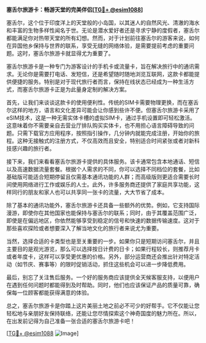 **塞舌尔旅游卡：畅游天堂的完美伴侣[[TG💪+ @esim1088](https://t.me/s/esim1088)]**

塞舌尔，这个位于印度洋上的天堂般的小岛国，以其迷人的自然风光、清澈的海水和丰富的生物多样性闻名于世。无论是潜水爱好者还是寻求宁静的度假者，塞舌尔都能满足你对热带天堂的所有幻想。然而，对于计划前往塞舌尔的游客来说，如何在异国他乡保持与世界的联系，享受无缝的网络体验，是需要提前考虑的重要问题。这时，塞舌尔旅游卡就显得尤为重要了。

塞舌尔旅游卡是一种专门为游客设计的手机卡或流量卡，旨在解决旅行中的通讯需求。无论你是需要打电话、发短信，还是希望随时随地浏览互联网，这款卡都能提供便捷的服务。特别是对于现代旅行者而言，保持在线状态已经成为一种生活方式，而塞舌尔旅游卡正是为此量身定制的解决方案。

首先，让我们来谈谈这款卡的使用便利性。传统的SIM卡需要物理更换，而在塞舌尔这样的地方，语言和文化差异可能会让你感到些许不便。但塞舌尔旅游卡采用了eSIM技术，这是一种无需实体卡槽的虚拟SIM卡，通过手机设置即可轻松激活。这意味着你不需要亲自去营业厅排队购买实体卡，也不用担心语言障碍导致的问题。只需下载官方应用程序，按照指引操作，几分钟内就能完成注册，开始你的旅程。这种无接触式的注册方式，不仅高效而且安全，特别适合时间紧张或者对新科技感兴趣的旅行者。

接下来，我们来看看塞舌尔旅游卡提供的具体服务。该卡通常包含本地通话、短信以及高速数据流量套餐。根据个人需求的不同，你可以选择不同档位的套餐，比如基础版可能适合短期停留且仅需基本通讯功能的人群；而高级版则更适合需要长时间使用网络进行工作或娱乐的人士。此外，许多服务商还提供了家庭共享功能，这样同行的朋友和家人也可以共享同一张卡的流量，大大节省了成本。

除了基本的通讯功能外，塞舌尔旅游卡还具备一些额外的优势。例如，它支持国际漫游，即使你在其他国家也能保持与塞舌尔的联系；同时，由于其覆盖范围广泛，即使是在偏远地区，你依然能够享受到稳定的信号和快速的数据传输速度。这对于那些喜欢探险或者想要深入了解当地文化的旅行者来说尤为重要。

当然，选择合适的卡类型也是至关重要的一步。如果你只是短期访问塞舌尔，并且主要目的是观光游览，那么可以选择按日计费的日卡；如果行程较长，则推荐月卡或者年度卡，这样可以享受更优惠的价格。另外，部分运营商还会推出针对特定活动（如节庆、赛事等）的限时促销活动，抓住这些机会可以进一步降低费用。

最后，别忘了关注售后服务。一个好的服务商应该提供全天候客服支持，以便用户在遇到任何问题时都能得到及时帮助。同时，他们也应该保证产品的质量可靠，确保每一位顾客都能获得满意的体验。

总之，塞舌尔旅游卡是你踏上这片美丽土地之前必不可少的好帮手。它不仅能让您轻松地与亲朋好友保持联络，还能让您尽情探索这个神奇国度的魅力所在。所以，在出发前记得为自己准备一张合适的塞舌尔旅游卡吧！

[[TG💪+ @esim1088](https://t.me/s/esim1088) ![Image](https://i.postimg.cc/4NQfJmqS/Snipaste-2025-05-13-00-14-12.png)]